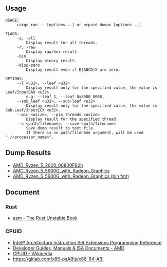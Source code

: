 ## Usage

```
USAGE:
     cargo run -- [options ..] or <cpuid_dump> [options ..]

FLAGS:
     -a, -all
         Display result for all threads.
     -r, -raw
         Display raw/hex result.
     -bin
         Display binary result.
     -disp-zero
         Display result even if E[ABCD]X are zero.

OPTIONS:
     --l <u32>, --leaf <u32>
         Display result only for the specified value, the value is Leaf/InputEAX <u32>.
         e.g. --leaf 1, --leaf 0x8000_0008,
     --sub_leaf <u32>, --sub-leaf <u32>
         Display result only for the specified value, the value is Sub-Leaf/InputECX <u32>.
     --pin <usize>, --pin_threads <usize>
         Display result for the specified thread.
     --s <path/filename>, --save <path/filename>
         Save dump result to text file.
         If there is no path/filename argument, will be used "./<processor_name>".
```

## Dump Results
 * [AMD_Ryzen_5_2600_00800F82h](./dump_result/AMD_Ryzen_5_2600_00800F82h.txt)
 * [AMD_Ryzen_5_5600G_with_Radeon_Graphics](./dump_result/AMD_Ryzen_5_5600G_with_Radeon_Graphics.txt)
 * [AMD_Ryzen_5_5600G_with_Radeon_Graphics (bin fmt)](./dump_result/AMD_Ryzen_5_5600G_with_Radeon_Graphics_bin.txt)

## Document
### Rust
 * [asm - The Rust Unstable Book](https://doc.rust-lang.org/beta/unstable-book/library-features/asm.html)
### CPUID
 * [Intel® Architecture Instruction Set Extensions Programming Reference](https://software.intel.com/content/www/us/en/develop/download/intel-architecture-instruction-set-extensions-programming-reference.html)
 * [Developer Guides, Manuals & ISA Documents - AMD](https://developer.amd.com/resources/developer-guides-manuals/)
 * [CPUID - Wikipedia](https://en.wikipedia.org/wiki/CPUID)
 * <https://gitlab.com/x86-psABIs/x86-64-ABI>
